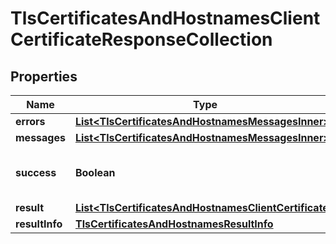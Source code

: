 

# TlsCertificatesAndHostnamesClientCertificateResponseCollection


## Properties

| Name | Type | Description | Notes |
|------------ | ------------- | ------------- | -------------|
|**errors** | [**List&lt;TlsCertificatesAndHostnamesMessagesInner&gt;**](TlsCertificatesAndHostnamesMessagesInner.md) |  |  |
|**messages** | [**List&lt;TlsCertificatesAndHostnamesMessagesInner&gt;**](TlsCertificatesAndHostnamesMessagesInner.md) |  |  |
|**success** | **Boolean** | Whether the API call was successful |  |
|**result** | [**List&lt;TlsCertificatesAndHostnamesClientCertificate&gt;**](TlsCertificatesAndHostnamesClientCertificate.md) |  |  [optional] |
|**resultInfo** | [**TlsCertificatesAndHostnamesResultInfo**](TlsCertificatesAndHostnamesResultInfo.md) |  |  [optional] |



